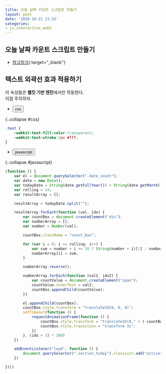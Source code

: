 ```yaml
---
title: 오늘 날짜 카운트 스크립트 만들기
layout: post
date: '2020-10-21 21:33'
categories:
- js_interactive_web2
---
```


## 오늘 날짜 카운트 스크립트 만들기

* [참고링크](https://hyungju-lee.github.io/hyungju-lee-interactions/interactive-web2/study/section6/step2/index.html){:target="_blank"}

## 텍스트 외곽선 효과 적용하기

이 속성들은 **웹킷 기반 엔진**에서만 작동한다.  
이점 주의하자.

* <button data-toggle="collapse" data-target="#css">css</button>

{:.collapse #css}
```css
.text {
    -webkit-text-fill-color:transparent;
    -webkit-text-stroke:2px #fff;
}
```

* <button data-toggle="collapse" data-target="#javascript">javascript</button>

{:.collapse #javascript}
```javascript
(function () {
    var el = document.querySelector(".date_count");
    var date = new Date();
    var todayDate = String(date.getFullYear()) + String(date.getMonth() + 1) + String(date.getDate());
    var rolling = 24;
    var resultArray = [];

    resultArray = todayDate.split("");

    resultArray.forEach(function (val, idx) {
        var countBox = document.createElement("div");
        var numberArray = [];
        var number = Number(val);

        countBox.className = "count_box";

        for (var i = 0; i <= rolling; i++) {
            var sum = number + i >= 10 ? String(number + i)[1] : number + i;
            numberArray[i] = sum;
        }

        numberArray.reverse();

        numberArray.forEach(function (val2, idx2) {
            var countValue = document.createElement("span");
            countValue.innerText = val2;
            countBox.appendChild(countValue);
        })

        el.appendChild(countBox);
        countBox.style.transform = "translate3d(0, 0, 0)";
        setTimeout(function () {
            requestAnimationFrame(function () {
                countBox.style.transform = "translate3d(0," + (-countBox.getBoundingClientRect().height / rolling * (rolling - 1)) + "px, 0)";
                countBox.style.transition = "transform 3s";
            })
        }, (idx + 3) * 300)
    })

    addEventListener("load", function () {
        document.querySelector(".section_today").classList.add("active")
    })

})()
```